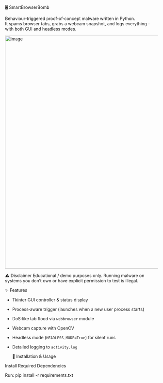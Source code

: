🖥️ SmartBrowserBomb

Behaviour‑triggered proof‑of‑concept malware written in Python.  
It spams browser tabs, grabs a webcam snapshot, and logs everything - with both GUI and headless modes.

<img width="975" height="767" alt="image" src="https://github.com/user-attachments/assets/d9b019c6-4195-4a63-9040-ae3afed047f4" />

⚠️ Disclaimer
Educational / demo purposes only. Running malware on systems you don’t own or have explicit permission to test is illegal.


✨ Features
- Tkinter GUI controller & status display
- Process‑aware trigger (launches when a new user process starts)
- DoS‑like tab flood via `webbrowser` module
- Webcam capture with OpenCV
- Headless mode (`HEADLESS_MODE=True`) for silent runs
- Detailed logging to `activity.log`

  🔧 Installation & Usage
  
Install Required Dependencies

Run:
pip install -r requirements.txt
